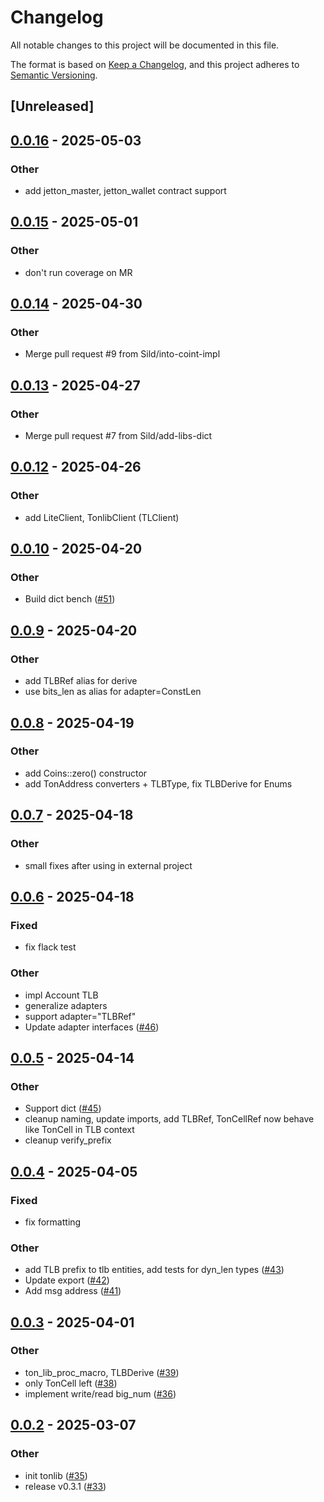 # Changelog

All notable changes to this project will be documented in this file.

The format is based on [Keep a Changelog](https://keepachangelog.com/en/1.0.0/),
and this project adheres to [Semantic Versioning](https://semver.org/spec/v2.0.0.html).

## [Unreleased]

## [0.0.16](https://github.com/Sild/ton_lib_rs/compare/ton_lib-v0.0.15...ton_lib-v0.0.16) - 2025-05-03

### Other

- add jetton_master, jetton_wallet contract support

## [0.0.15](https://github.com/Sild/ton_lib_rs/compare/ton_lib-v0.0.14...ton_lib-v0.0.15) - 2025-05-01

### Other

- don't run coverage on MR

## [0.0.14](https://github.com/Sild/ton_lib_rs/compare/ton_lib-v0.0.13...ton_lib-v0.0.14) - 2025-04-30

### Other

- Merge pull request #9 from Sild/into-coint-impl

## [0.0.13](https://github.com/Sild/ton_lib_rs/compare/ton_lib-v0.0.12...ton_lib-v0.0.13) - 2025-04-27

### Other

- Merge pull request #7 from Sild/add-libs-dict

## [0.0.12](https://github.com/Sild/ton_lib_rs/compare/ton_lib-v0.0.11...ton_lib-v0.0.12) - 2025-04-26

### Other

- add LiteClient, TonlibClient (TLClient)

## [0.0.10](https://github.com/Sild/libs_rs/compare/ton_lib-v0.0.9...ton_lib-v0.0.10) - 2025-04-20

### Other

- Build dict bench ([#51](https://github.com/Sild/libs_rs/pull/51))

## [0.0.9](https://github.com/Sild/libs_rs/compare/ton_lib-v0.0.8...ton_lib-v0.0.9) - 2025-04-20

### Other

- add TLBRef alias for derive
- use bits_len as alias for adapter=ConstLen

## [0.0.8](https://github.com/Sild/libs_rs/compare/ton_lib-v0.0.7...ton_lib-v0.0.8) - 2025-04-19

### Other

- add Coins::zero() constructor
- add TonAddress converters + TLBType, fix TLBDerive for Enums

## [0.0.7](https://github.com/Sild/libs_rs/compare/ton_lib-v0.0.6...ton_lib-v0.0.7) - 2025-04-18

### Other

- small fixes after using in external project

## [0.0.6](https://github.com/Sild/libs_rs/compare/ton_lib-v0.0.5...ton_lib-v0.0.6) - 2025-04-18

### Fixed

- fix flack test

### Other

- impl Account TLB
- generalize adapters
- support adapter="TLBRef"
- Update adapter interfaces ([#46](https://github.com/Sild/libs_rs/pull/46))

## [0.0.5](https://github.com/Sild/libs_rs/compare/ton_lib-v0.0.4...ton_lib-v0.0.5) - 2025-04-14

### Other

- Support dict ([#45](https://github.com/Sild/libs_rs/pull/45))
- cleanup naming, update imports, add TLBRef, TonCellRef now behave like TonCell in TLB context
- cleanup verify_prefix

## [0.0.4](https://github.com/Sild/libs_rs/compare/ton_lib-v0.0.3...ton_lib-v0.0.4) - 2025-04-05

### Fixed

- fix formatting

### Other

- add TLB prefix to tlb entities, add tests for dyn_len types ([#43](https://github.com/Sild/libs_rs/pull/43))
- Update export ([#42](https://github.com/Sild/libs_rs/pull/42))
- Add msg address ([#41](https://github.com/Sild/libs_rs/pull/41))

## [0.0.3](https://github.com/Sild/libs_rs/compare/ton_lib-v0.0.2...ton_lib-v0.0.3) - 2025-04-01

### Other

- ton_lib_proc_macro, TLBDerive ([#39](https://github.com/Sild/libs_rs/pull/39))
- only TonCell left ([#38](https://github.com/Sild/libs_rs/pull/38))
- implement write/read big_num ([#36](https://github.com/Sild/libs_rs/pull/36))

## [0.0.2](https://github.com/Sild/libs_rs/compare/ton_lib-v0.0.1...ton_lib-v0.0.2) - 2025-03-07

### Other

- init tonlib ([#35](https://github.com/Sild/libs_rs/pull/35))
- release v0.3.1 ([#33](https://github.com/Sild/libs_rs/pull/33))
